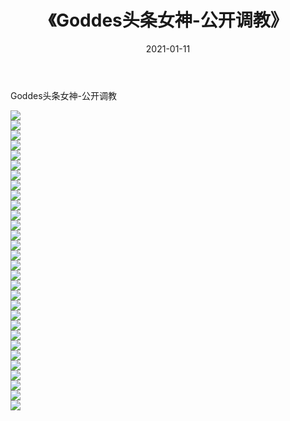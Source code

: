 ﻿---
layout: post
title:  《Goddes头条女神-公开调教》
date:   2021-01-11
img: http://img.660000.xyz/Sharelink/网络美图/2021/Goddes头条女神-公开调教/000.jpg
categories: [美女, 清纯, 唯美]
---

Goddes头条女神-公开调教

  ![](http://img.660000.xyz/Sharelink/网络美图/2021/Goddes头条女神-公开调教/001.jpg) <br> ![](http://img.660000.xyz/Sharelink/网络美图/2021/Goddes头条女神-公开调教/002.jpg) <br> ![](http://img.660000.xyz/Sharelink/网络美图/2021/Goddes头条女神-公开调教/003.jpg) <br> ![](http://img.660000.xyz/Sharelink/网络美图/2021/Goddes头条女神-公开调教/004.jpg) <br> ![](http://img.660000.xyz/Sharelink/网络美图/2021/Goddes头条女神-公开调教/005.jpg) <br> ![](http://img.660000.xyz/Sharelink/网络美图/2021/Goddes头条女神-公开调教/006.jpg) <br> ![](http://img.660000.xyz/Sharelink/网络美图/2021/Goddes头条女神-公开调教/007.jpg) <br> ![](http://img.660000.xyz/Sharelink/网络美图/2021/Goddes头条女神-公开调教/008.jpg) <br> ![](http://img.660000.xyz/Sharelink/网络美图/2021/Goddes头条女神-公开调教/009.jpg) <br> ![](http://img.660000.xyz/Sharelink/网络美图/2021/Goddes头条女神-公开调教/010.jpg) <br> ![](http://img.660000.xyz/Sharelink/网络美图/2021/Goddes头条女神-公开调教/011.jpg) <br> ![](http://img.660000.xyz/Sharelink/网络美图/2021/Goddes头条女神-公开调教/012.jpg) <br> ![](http://img.660000.xyz/Sharelink/网络美图/2021/Goddes头条女神-公开调教/013.jpg) <br> ![](http://img.660000.xyz/Sharelink/网络美图/2021/Goddes头条女神-公开调教/014.jpg) <br> ![](http://img.660000.xyz/Sharelink/网络美图/2021/Goddes头条女神-公开调教/015.jpg) <br> ![](http://img.660000.xyz/Sharelink/网络美图/2021/Goddes头条女神-公开调教/016.jpg) <br> ![](http://img.660000.xyz/Sharelink/网络美图/2021/Goddes头条女神-公开调教/017.jpg) <br> ![](http://img.660000.xyz/Sharelink/网络美图/2021/Goddes头条女神-公开调教/018.jpg) <br> ![](http://img.660000.xyz/Sharelink/网络美图/2021/Goddes头条女神-公开调教/019.jpg) <br> ![](http://img.660000.xyz/Sharelink/网络美图/2021/Goddes头条女神-公开调教/020.jpg) <br> ![](http://img.660000.xyz/Sharelink/网络美图/2021/Goddes头条女神-公开调教/021.jpg) <br> ![](http://img.660000.xyz/Sharelink/网络美图/2021/Goddes头条女神-公开调教/022.jpg) <br> ![](http://img.660000.xyz/Sharelink/网络美图/2021/Goddes头条女神-公开调教/023.jpg) <br> ![](http://img.660000.xyz/Sharelink/网络美图/2021/Goddes头条女神-公开调教/024.jpg) <br> ![](http://img.660000.xyz/Sharelink/网络美图/2021/Goddes头条女神-公开调教/025.jpg) <br> ![](http://img.660000.xyz/Sharelink/网络美图/2021/Goddes头条女神-公开调教/026.jpg) <br> ![](http://img.660000.xyz/Sharelink/网络美图/2021/Goddes头条女神-公开调教/027.jpg) <br> ![](http://img.660000.xyz/Sharelink/网络美图/2021/Goddes头条女神-公开调教/028.jpg) <br> ![](http://img.660000.xyz/Sharelink/网络美图/2021/Goddes头条女神-公开调教/029.jpg) <br> ![](http://img.660000.xyz/Sharelink/网络美图/2021/Goddes头条女神-公开调教/030.jpg) <br>